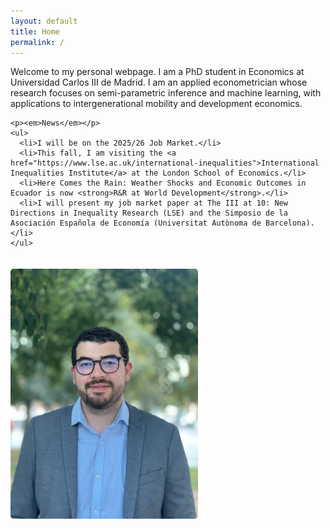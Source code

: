 ```yaml
---
layout: default
title: Home
permalink: /
---
```


<div style="display: flex; align-items: flex-start; gap: 20px; flex-wrap: wrap;">

  <div style="flex: 1; min-width: 250px;">
    Welcome to my personal webpage. I am a PhD student in Economics at Universidad Carlos III de Madrid. I am an applied econometrician whose research focuses on semi-parametric inference and machine learning, with applications to intergenerational mobility and development economics.<br>

    <p><em>News</em></p>
    <ul>
      <li>I will be on the 2025/26 Job Market.</li>
      <li>This fall, I am visiting the <a href="https://www.lse.ac.uk/international-inequalities">International Inequalities Institute</a> at the London School of Economics.</li>
      <li>Here Comes the Rain: Weather Shocks and Economic Outcomes in Ecuador is now <strong>R&R at World Development</strong>.</li>
      <li>I will present my job market paper at The III at 10: New Directions in Inequality Research (LSE) and the Simposio de la Asociación Española de Economía (Universitat Autònoma de Barcelona).</li>
    </ul>
  </div>

  <div style="flex-shrink: 0;">
    <img src="photo.jpg" alt="My Photo" style="width: 300px; height: auto; border-radius: 5px;">
  </div>

</div>

